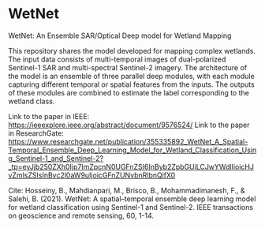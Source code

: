 # WetNet
WetNet: An Ensemble SAR/Optical Deep model for Wetland Mapping

This repository shares the model developed for mapping complex wetlands. The input data consists of multi-temporal images of dual-polarized Sentinel-1 SAR and multi-spectral Sentinel-2 imagery. The architecture of the model is an ensemble of three parallel deep modules, with each module capturing different temporal or spatial features from the inputs. The outputs of these modules are combined to estimate the label corresponding to the wetland class.

Link to the paper in IEEE: https://ieeexplore.ieee.org/abstract/document/9576524/
Link to the paper in ResearchGate: https://www.researchgate.net/publication/355335892_WetNet_A_Spatial-Temporal_Ensemble_Deep_Learning_Model_for_Wetland_Classification_Using_Sentinel-1_and_Sentinel-2?_tp=eyJjb250ZXh0Ijp7ImZpcnN0UGFnZSI6InByb2ZpbGUiLCJwYWdlIjoicHJvZmlsZSIsInBvc2l0aW9uIjoicGFnZUNvbnRlbnQifX0

Cite: Hosseiny, B., Mahdianpari, M., Brisco, B., Mohammadimanesh, F., & Salehi, B. (2021). WetNet: A spatial–temporal ensemble deep learning model for wetland classification using Sentinel-1 and Sentinel-2. IEEE transactions on geoscience and remote sensing, 60, 1-14.
